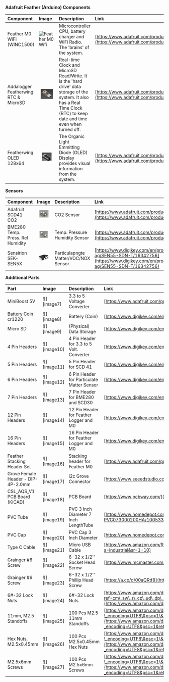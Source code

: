 **Adafruit Feather (Arduino) Components**

| Component | Image | Description | Link |
| :---- | :---- | :---- | :---- |
| Feather M0 WiFi (WINC1500) | ![Feather M0 Wifi](/Feather_M0_Wifi.png "Feather_M0_Wifi") | Microcontroller CPU, battery charger and WiFi Radio. The 'brains' of the system. | [https://www.adafruit.com/product/3010](https://www.adafruit.com/product/3010) |
| Addalogger Featherwing: RTC & MicroSD | ![Addalogger_Featherwing](images/Addalogger_FeatherWing.png "Addalogger Featherwing") | Real-time Clock and MicroSD Read/Write. It is the 'hard drive' data storage of the system. It also has a Real Time Clock (RTC) to keep date and time even when turned off. | [https://www.adafruit.com/product/2922](https://www.adafruit.com/product/2922) |
| Featherwing OLED 128x64 | ![FeatherWing_OLED](images/FeatherWing_OLED.png "FeatherWing OLED") | The Organic Light Emmitting Diode (OLED) Display provides visual information from the system. | [https://www.adafruit.com/product/4650](https://www.adafruit.com/product/4650) |

**Sensors**

| Component | Image | Description | Link |
| :---- | :---- | :---- | :---- |
| Adafruit SCD41 CO2 | ![Adafruit_SCD41-CO2](images/Adafruit_SCD-41.png "Adafruit SCD-41") | CO2 Sensor | [https://www.adafruit.com/product/5190](https://www.adafruit.com/product/5190) |
| BME280 Temp. Press. Rel Humidity | ![Adafruit_BME280](images/Adafruit%20BME280.png "Adafruit BME280") | Temp. Pressure Humidity Sensor | [https://www.adafruit.com/product/2652](https://www.adafruit.com/product/2652) |
| Sensirion SEK-SEN5X | ![SEN55_PM-AQS](images/SEN55_PM-AQS.png "SEN55_PM-AQS") | Particulapngte Matter/VOC/NOX Sensor | [https://www.digikey.com/en/products/detail/sensirion-ag/SEN55-SDN-T/16342756](https://www.digikey.com/en/products/detail/sensirion-ag/SEN55-SDN-T/16342756) |

**Additional Parts**

| Part | Image | Description | Link |
| :---- | :---- | :---- | :---- |
| MiniBoost 5V | ![][image7] | 3.3 to 5 Voltage Converter | [https://www.adafruit.com/product/4654](https://www.adafruit.com/product/4654) |
| Battery Coin cr1220 | ![][image8] | Battery (Coin) | [https://www.digikey.com/en/products/detail/renata-batteries/RENATA-CR1220-TS-1/13283109](https://www.digikey.com/en/products/detail/renata-batteries/RENATA-CR1220-TS-1/13283109) |
| Micro SD | ![][image9] | (Physical) Data Storage | [https://www.digikey.com/en/products/detail/delkin-devices-inc/USDCOEM-16GB/13882332](https://www.digikey.com/en/products/detail/delkin-devices-inc/USDCOEM-16GB/13882332) |
| 4 Pin Headers | ![][image10] | 4 Pin Header for 3.3 to 5 Volt. Converter | [https://www.digikey.com/en/products/detail/sullins-connector-solutions/PPTC041LFBN-RC/810144](https://www.digikey.com/en/products/detail/sullins-connector-solutions/PPTC041LFBN-RC/810144) |
| 5 Pin Headers | ![][image11] | 5 Pin Header for SCD 41  | [https://www.digikey.com/en/products/detail/sullins-connector-solutions/PPTC051LFBN-RC/807239](https://www.digikey.com/en/products/detail/sullins-connector-solutions/PPTC051LFBN-RC/807239) |
| 6 Pin Headers | ![][image12] | 6 Pin Header for Particulate Matter Sensor | [https://www.digikey.com/en/products/detail/w%C3%BCrth-elektronik/61300611821/16608482](https://www.digikey.com/en/products/detail/w%C3%BCrth-elektronik/61300611821/16608482) |
| 7 Pin Headers | ![][image13] | 7 Pin Header for BME280 and SCD30 | [https://www.digikey.com/en/products/detail/sullins-connector-solutions/PPTC071LFBN-RC/810146](https://www.digikey.com/en/products/detail/sullins-connector-solutions/PPTC071LFBN-RC/810146) |
| 12 Pin Headers | ![][image14] | 12 Pin Header for Feather Logger and M0 | [https://www.digikey.com/en/products/detail/sullins-connector-solutions/PPTC121LFBN-RC/807231](https://www.digikey.com/en/products/detail/sullins-connector-solutions/PPTC121LFBN-RC/807231) |
| 16 Pin Headers | ![][image15] | 16 Pin Header for Feather Logger and M0 | [https://www.digikey.com/en/products/detail/sullins-connector-solutions/PPTC161LFBN-RC/810154](https://www.digikey.com/en/products/detail/sullins-connector-solutions/PPTC161LFBN-RC/810154) |
| Feather Stacking Header Set | ![][image16] | Stacking header for Feather M0 | [https://www.adafruit.com/product/2830](https://www.adafruit.com/product/2830) |
| Grove Female Header \- DIP-4P-2.0mm | ![][image17] | i2c Grove Connector | [https://www.seeedstudio.com/Grove-Universal-4-pin-connector.html](https://www.seeedstudio.com/Grove-Universal-4-pin-connector.html) |
| CSL\_AQS\_V1 PCB Board (KiCAD) | ![][image18] | PCB Board | [https://www.pcbway.com/](https://www.pcbway.com/) [https://github.com/Community-Sensor-Lab/Air-Quality-Sensor/tree/CSL\_AQS\_V5](https://github.com/Community-Sensor-Lab/Air-Quality-Sensor/tree/CSL_AQS_V5) |
| PVC Tube | ![][image19] | PVC 3 Inch Diameter 7 Inch LengthTube | [https://www.homedepot.com/p/Charlotte-Pipe-3-in-x-2-ft-PVC-DWV-Sch-40-Pipe-PVC073000200HA/100533056](https://www.homedepot.com/p/Charlotte-Pipe-3-in-x-2-ft-PVC-DWV-Sch-40-Pipe-PVC073000200HA/100533056) |
| PVC Cap | ![][image20] | PVC Cap 3 Inch Diameter | [https://www.homedepot.com/p/3-in-PVC-DWV-Cap-PVC001161000HD/203393254](https://www.homedepot.com/p/3-in-PVC-DWV-Cap-PVC001161000HD/203393254) |
| Type C Cable | ![][image21] | Micro USB Cable | [https://www.amazon.com/Ruaeoda-Micro-Android-Charger-Gold-Plated/dp/B0D7RZJSPS/ref=sr\_1\_10?s=industrial\&sr=1-10](https://www.amazon.com/Ruaeoda-Micro-Android-Charger-Gold-Plated/dp/B0D7RZJSPS/ref=sr_1_10?s=industrial&sr=1-10)  |
| Grainger \#6 Screw | ![][image22] | 6-32 x 1/2'' Socket Head Screw | [https://www.mcmaster.com/catalog/130/3555/92196A146](https://www.mcmaster.com/catalog/130/3555/92196A146)  |
| Grainger \#6 Screw | ![][image23] | 6-32 x 1/2'' Phillip Head Screw | [https://a.co/d/00aQRtf8](https://a.co/d/00aQRtf8) |
| 6\#-32 Lock Nuts | ![][image24] | 6\#-32 Lock Nuts | [https://www.amazon.com/dp/B09V2SMKCS?ref=cm\_sw\_r\_cp\_ud\_dp\_85DV0K4XSP3YVNZTQ9CF\&ref\_=cm\_sw\_r\_cp\_ud\_dp\_85DV0K4XSP3YVNZTQ9CF\&social\_share=cm\_sw\_r\_cp\_ud\_dp\_85DV0K4XSP3YVNZTQ9CF\&skipTwisterOG=2\&th=1](https://www.amazon.com/dp/B09V2SMKCS?ref=cm_sw_r_cp_ud_dp_85DV0K4XSP3YVNZTQ9CF&ref_=cm_sw_r_cp_ud_dp_85DV0K4XSP3YVNZTQ9CF&social_share=cm_sw_r_cp_ud_dp_85DV0K4XSP3YVNZTQ9CF&skipTwisterOG=2&th=1)  |
| 11mm, M2.5 Standoffs | ![][image25] | 100 Pcs M2.5 11mm Standoffs | [https://www.amazon.com/dp/B0BK99T8S4?\_encoding=UTF8\&psc=1\&ref=cm\_sw\_r\_cp\_ud\_dp\_NJHTWAXYMZAMQTEPGTWG\&ref\_=cm\_sw\_r\_cp\_ud\_dp\_NJHTWAXYMZAMQTEPGTWG\&social\_share=cm\_sw\_r\_cp\_ud\_dp\_NJHTWAXYMZAMQTEPGTWG\&skipTwisterOG=2](https://www.amazon.com/dp/B0BK99T8S4?_encoding=UTF8&psc=1&ref=cm_sw_r_cp_ud_dp_NJHTWAXYMZAMQTEPGTWG&ref_=cm_sw_r_cp_ud_dp_NJHTWAXYMZAMQTEPGTWG&social_share=cm_sw_r_cp_ud_dp_NJHTWAXYMZAMQTEPGTWG&skipTwisterOG=2)  |
| Hex Nuts, M2.5x0.45mm | ![][image26] | 100 Pcs M2.5x0.45mm Hex Nuts | [https://www.amazon.com/dp/B07H3WGLJN?\_encoding=UTF8\&psc=1\&ref=cm\_sw\_r\_cp\_ud\_dp\_YWEFJ3H8FVGTAFAJ55B1\&ref\_=cm\_sw\_r\_cp\_ud\_dp\_YWEFJ3H8FVGTAFAJ55B1\&social\_share=cm\_sw\_r\_cp\_ud\_dp\_YWEFJ3H8FVGTAFAJ55B1\&skipTwisterOG=2](https://www.amazon.com/dp/B07H3WGLJN?_encoding=UTF8&psc=1&ref=cm_sw_r_cp_ud_dp_YWEFJ3H8FVGTAFAJ55B1&ref_=cm_sw_r_cp_ud_dp_YWEFJ3H8FVGTAFAJ55B1&social_share=cm_sw_r_cp_ud_dp_YWEFJ3H8FVGTAFAJ55B1&skipTwisterOG=2)  |
| M2.5x6mm Screws | ![][image27] | 100 Pcs M2.5x6mm Screws | [https://www.amazon.com/dp/B01B1PGR22?\_encoding=UTF8\&psc=1\&ref=cm\_sw\_r\_cp\_ud\_dp\_V3CT5FRAVAEGDJX2H49D\&ref\_=cm\_sw\_r\_cp\_ud\_dp\_V3CT5FRAVAEGDJX2H49D\&social\_share=cm\_sw\_r\_cp\_ud\_dp\_V3CT5FRAVAEGDJX2H49D\&skipTwisterOG=2](https://www.amazon.com/dp/B01B1PGR22?_encoding=UTF8&psc=1&ref=cm_sw_r_cp_ud_dp_V3CT5FRAVAEGDJX2H49D&ref_=cm_sw_r_cp_ud_dp_V3CT5FRAVAEGDJX2H49D&social_share=cm_sw_r_cp_ud_dp_V3CT5FRAVAEGDJX2H49D&skipTwisterOG=2)  |

